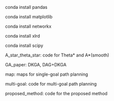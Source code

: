 conda install pandas

conda install matplotlib

conda install networkx

conda install xlrd

conda install scipy



A_star_theta_star: code for Theta* and A*(smooth)

GA_paper: DKGA, DAG+DKGA

map: maps for single-goal path planning

multi-goal: code for multi-goal path planning

proposed_method: code for the proposed method
